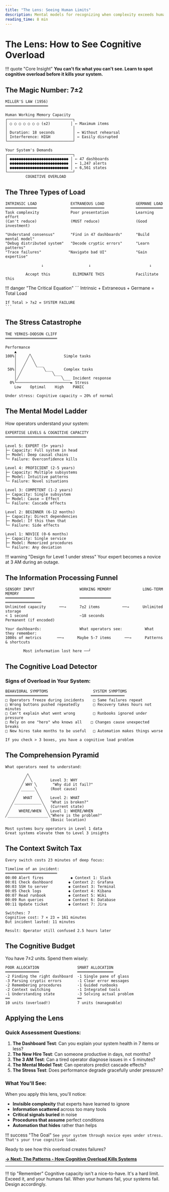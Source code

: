 ```yaml
---
title: "The Lens: Seeing Human Limits"
description: Mental models for recognizing when complexity exceeds human cognitive capacity
reading_time: 8 min
---
```


# The Lens: How to See Cognitive Overload

!!! quote "Core Insight"
    **You can't fix what you can't see. Learn to spot cognitive overload before it kills your system.**

## The Magic Number: 7±2

```
MILLER'S LAW (1956)
═══════════════════

Human Working Memory Capacity
┌─────────────────────────────┐
│ ○ ○ ○ ○ ○ ○ ○ (±2)         │ ← Maximum items
│                             │
│ Duration: 18 seconds        │ ← Without rehearsal  
│ Interference: HIGH          │ ← Easily disrupted
└─────────────────────────────┘

Your System's Demands
┌─────────────────────────────┐
│ ●●●●●●●●●●●●●●●●●●●●●●●●●● │ ← 47 dashboards
│ ●●●●●●●●●●●●●●●●●●●●●●●●●● │ ← 1,247 alerts
│ ●●●●●●●●●●●●●●●●●●●●●●●●●● │ ← 6,561 states
└─────────────────────────────┘
         COGNITIVE OVERLOAD
```

## The Three Types of Load

```
INTRINSIC LOAD               EXTRANEOUS LOAD              GERMANE LOAD
══════════════               ═══════════════              ════════════
Task complexity              Poor presentation            Learning effort
(Can't reduce)               (MUST reduce)                (Good investment)

"Understand consensus"       "Find in 47 dashboards"      "Build mental model"
"Debug distributed system"   "Decode cryptic errors"      "Learn patterns"
"Trace failures"            "Navigate bad UI"             "Gain expertise"

                ↓                    ↓                          ↓
         
         Accept this          ELIMINATE THIS              Facilitate this
```

!!! danger "The Critical Equation"
    ```
    Intrinsic + Extraneous + Germane = Total Load
    
    If Total > 7±2 = SYSTEM FAILURE
    ```

## The Stress Catastrophe

```
THE YERKES-DODSON CLIFF
═══════════════════════

Performance
    ▲
100%│     ╱╲              Simple tasks
    │    ╱  ╲
    │   ╱    ╲___
 50%│  ╱         ╲___     Complex tasks
    │ ╱              ╲___
    │╱                   ╲___ Incident response
  0%└────────────────────────► Stress
    Low    Optimal    High    PANIC

Under stress: Cognitive capacity → 20% of normal
```

## The Mental Model Ladder

How operators understand your system:

```
EXPERTISE LEVELS & COGNITIVE CAPACITY
════════════════════════════════════

Level 5: EXPERT (5+ years)
├─ Capacity: Full system in head
├─ Model: Deep causal chains
└─ Failure: Overconfidence kills

Level 4: PROFICIENT (2-5 years)  
├─ Capacity: Multiple subsystems
├─ Model: Intuitive patterns
└─ Failure: Novel situations

Level 3: COMPETENT (1-2 years)
├─ Capacity: Single subsystem
├─ Model: Cause → Effect
└─ Failure: Cascade effects

Level 2: BEGINNER (6-12 months)
├─ Capacity: Direct dependencies  
├─ Model: If this then that
└─ Failure: Side effects

Level 1: NOVICE (0-6 months)
├─ Capacity: Single service
├─ Model: Memorized procedures
└─ Failure: Any deviation
```

!!! warning "Design for Level 1 under stress"
    Your expert becomes a novice at 3 AM during an outage.

## The Information Processing Funnel

```
SENSORY INPUT                    WORKING MEMORY              LONG-TERM MEMORY
═════════════                    ══════════════              ════════════════
Unlimited capacity      ──→      7±2 items          ──→      Unlimited storage
< 1 second                       ~18 seconds                  Permanent (if encoded)

Your dashboards:                 What operators see:          What they remember:
1000s of metrics       ──→      Maybe 5-7 items      ──→      Patterns & shortcuts

        Most information lost here ──┘
```

## The Cognitive Load Detector

### Signs of Overload in Your System:

```
BEHAVIORAL SYMPTOMS                    SYSTEM SYMPTOMS
═══════════════════                   ═══════════════
□ Operators freeze during incidents    □ Same failures repeat
□ Wrong buttons pushed repeatedly      □ Recovery takes hours not minutes
□ Can't explain what went wrong        □ Runbooks ignored under pressure
□ Rely on one "hero" who knows all    □ Changes cause unexpected breaks
□ New hires take months to be useful   □ Automation makes things worse

If you check > 3 boxes, you have a cognitive load problem
```

## The Comprehension Pyramid

```
What operators need to understand:

         ╱╲
        ╱  ╲        Level 3: WHY 
       ╱ WHY ╲       "Why did it fail?"
      ╱______╲      (Root cause)
     ╱        ╲
    ╱   WHAT   ╲    Level 2: WHAT
   ╱____________╲   "What is broken?"
  ╱              ╲  (Current state)
 ╱    WHERE/WHEN  ╲ Level 1: WHERE/WHEN
╱__________________╲"Where is the problem?"
                    (Basic location)

Most systems bury operators in Level 1 data
Great systems elevate them to Level 3 insights
```

## The Context Switch Tax

```
Every switch costs 23 minutes of deep focus:

Timeline of an incident:
═══════════════════════
00:00 Alert fires            ◆ Context 1: Slack
00:01 Check dashboard       ◆ Context 2: Grafana  
00:03 SSH to server         ◆ Context 3: Terminal
00:05 Check logs            ◆ Context 4: Kibana
00:07 Read runbook          ◆ Context 5: Wiki
00:09 Run queries           ◆ Context 6: Database
00:11 Update ticket         ◆ Context 7: Jira

Switches: 7
Cognitive cost: 7 × 23 = 161 minutes
But incident lasted: 11 minutes

Result: Operator still confused 2.5 hours later
```

## The Cognitive Budget

You have 7±2 units. Spend them wisely:

```
POOR ALLOCATION                 SMART ALLOCATION
═══════════════                 ════════════════
-2 Finding the right dashboard  -1 Single pane of glass
-3 Parsing cryptic errors       -1 Clear error messages
-2 Remembering procedures       -1 Guided runbooks
-2 Context switching            -1 Integrated tools
-1 Understanding state          -3 Solving actual problem
══                              ══
10 units (overload!)            7 units (manageable)
```

## Applying the Lens

### Quick Assessment Questions:

1. **The Dashboard Test**: Can you explain your system health in 7 items or less?
2. **The New Hire Test**: Can someone productive in days, not months?
3. **The 3 AM Test**: Can a tired operator diagnose issues in < 5 minutes?
4. **The Mental Model Test**: Can operators predict cascade effects?
5. **The Stress Test**: Does performance degrade gracefully under pressure?

### What You'll See:

When you apply this lens, you'll notice:

- **Invisible complexity** that experts have learned to ignore
- **Information scattered** across too many tools
- **Critical signals buried** in noise
- **Procedures that assume** perfect conditions
- **Automation that hides** rather than helps

!!! success "The Goal"
    ```
    See your system through novice eyes under stress.
    That's your true cognitive load.
    ```

Ready to see how this overload creates failures?

[**→ Next: The Patterns - How Cognitive Overload Kills Systems**](../the-patterns/)

---

!!! tip "Remember"
    Cognitive capacity isn't a nice-to-have. It's a hard limit. Exceed it, and your humans fail. When your humans fail, your systems fail. Design accordingly.